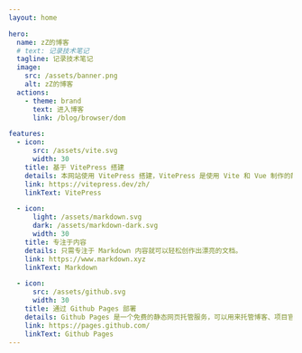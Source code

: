 ```yaml
---
layout: home

hero:
  name: zZ的博客
  # text: 记录技术笔记
  tagline: 记录技术笔记
  image:
    src: /assets/banner.png
    alt: zZ的博客
  actions:
    - theme: brand
      text: 进入博客
      link: /blog/browser/dom

features:
  - icon:
      src: /assets/vite.svg
      width: 30
    title: 基于 VitePress 搭建
    details: 本网站使用 VitePress 搭建，VitePress 是使用 Vite 和 Vue 制作的静态网站生成器
    link: https://vitepress.dev/zh/
    linkText: VitePress

  - icon:
      light: /assets/markdown.svg
      dark: /assets/markdown-dark.svg
      width: 30
    title: 专注于内容
    details: 只需专注于 Markdown 内容就可以轻松创作出漂亮的文档。
    link: https://www.markdown.xyz
    linkText: Markdown

  - icon:
      src: /assets/github.svg
      width: 30
    title: 通过 Github Pages 部署
    details: Github Pages 是一个免费的静态网页托管服务，可以用来托管博客、项目官网等静态网页。
    link: https://pages.github.com/
    linkText: Github Pages
---
```

